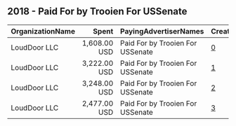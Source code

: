 ## 2018 - Paid For by Trooien For USSenate 
|OrganizationName|Spent|PayingAdvertiserNames|CreativeUrls|Impressions|Genders|AgeBrackets|CountryCodes|BillingAddresses|CandidateBallotInformation|
|:---|---:|:---|:---|---:|:---|:---|:---|:---|:---|
|LoudDoor  LLC|1,608.00 USD|Paid For by Trooien For USSenate|[0](https://www.snap.com/political-ads/asset/9ff8ee20d0aaf12c42e6fce2f19cf2d241480963d343ff2faaaaed6bc80fd4ac?mediaType=mp4)|458,117||18+|united states|"1 MONCKTON BLVD,Columbia,29206,US"||
|LoudDoor  LLC|3,222.00 USD|Paid For by Trooien For USSenate|[1](https://www.snap.com/political-ads/asset/09ec738d8f14b605ac4d9b71e1b591e3c93c9ebd9658b3358b1470d35611823a?mediaType=mp4)|1,505,718||18+|united states|"1 MONCKTON BLVD,Columbia,29206,US"||
|LoudDoor  LLC|3,248.00 USD|Paid For by Trooien For USSenate|[2](https://www.snap.com/political-ads/asset/9ff8ee20d0aaf12c42e6fce2f19cf2d241480963d343ff2faaaaed6bc80fd4ac?mediaType=mp4)|1,526,677||18+|united states|"1 MONCKTON BLVD,Columbia,29206,US"||
|LoudDoor  LLC|2,477.00 USD|Paid For by Trooien For USSenate|[3](https://www.snap.com/political-ads/asset/09ec738d8f14b605ac4d9b71e1b591e3c93c9ebd9658b3358b1470d35611823a?mediaType=mp4)|668,753||18+|united states|"1 MONCKTON BLVD,Columbia,29206,US"||
